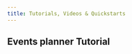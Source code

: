 ```yaml
---
title: Tutorials, Videos & Quickstarts
---
```


## <i class="flaticon-professor-teaching"></i><span class="bigfirstletter">E</span>vents planner Tutorial

